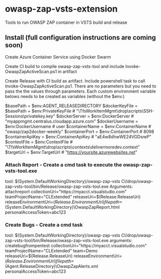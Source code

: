 # owasp-zap-vsts-extension
Tools to run OWASP ZAP container in VSTS build and release

## Install (full configuration instructions are coming soon)
Create Azure Container Service using Docker Swarm

Create CI build to compile owasp-zap-vsts-tool and include Invoke-OwaspZapActiveScan.ps1 in artifact

Create Release with CI build as artifact. Include powershell task to call Invoke-OwaspZapActiveScan.ps1.  There are no parameters but you need to pass the the values through parameters.  Each custom environment variable belows needs to be created as variables (without the $env:)

$basePath = $env:AGENT_RELEASEDIRECTORY
$dockerKeyFile = $basePath + $env:PrivateKeyFile   # "\TfsWorkItemMgmt\drop\scripts\SSH-Sessions\privatekey.key"
$dockerServer = $env:DockerServer                  # "myappmgmt.centralus.cloudapp.azure.com"
$dockerUsername = $env:DockerUsername              # user
$containerName = $env:ContainerName                # "owasp/zap2docker-weekly"
$containerPort = $env:ContainerPort                # 8098
$containerApiKey = $env:ContainerApiKey            # "aE4w8dhwWE24VGDsreP"
$contextFile = $env:ContextFile                    # "\TfsWorkItemMgmt\drop\scripts\contexts\delivermoredev.context"
$targetUrl = $env:TargetUrl                        # "https://yoursite.azurewebsites.net"

### Attach Report - Create a cmd task to execute the owasp-zap-vsts-tool.exe

tool: $(System.DefaultWorkingDirectory)/owasp-zap-vsts CI/drop/owasp-zap-vsts-tool/bin/Release/owasp-zap-vsts-tool.exe
Arguments: attachreport collectionUri="https://myacct.visualstudio.com" teamProjectName="CLExtended" releaseUri=$(Release.ReleaseUri) releaseEnvironmentUri=$(Release.EnvironmentUri) filepath=$(System.DefaultWorkingDirectory)\OwaspZapReport.html personalAccessToken=abc123

### Create Bugs - Create a cmd task 

tool: $(System.DefaultWorkingDirectory)/owasp-zap-vsts CI/drop/owasp-zap-vsts-tool/bin/Release/owasp-zap-vsts-tool.exe
arguments: createbugfrompentest collectionUri="https://myacct.visualstudio.com" teamProjectName="CLExtended" team=Demo releaseUri=$(Release.ReleaseUri) releaseEnvironmentUri=$(Release.EnvironmentUri) filepath=$(Agent.ReleaseDirectory)\OwaspZapAlerts.xml personalAccessToken=abc123
